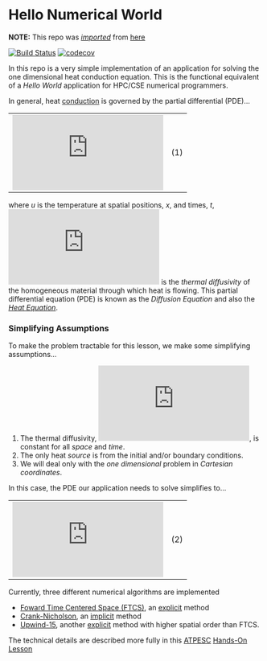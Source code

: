# Hello Numerical World

**NOTE:** This repo was [*imported*](https://docs.github.com/en/github/importing-your-projects-to-github/importing-a-repository-with-github-importer) from [here](https://github.com/markcmiller86/hello-numerical-world.git) 

[![Build Status](https://travis-ci.com/betterscientificsoftware/hello-numerical-world.svg?branch=main)](https://travis-ci.com/betterscientificsoftware/hello-numerical-world) [![codecov](https://codecov.io/gh/betterscientificsoftware/hello-numerical-world/branch/main/graph/badge.svg)](https://codecov.io/gh/betterscientificsoftware/hello-numerical-world)

In this repo is a very simple implementation of an application for solving the one dimensional
heat conduction equation. This is the functional equivalent of a *Hello World* application for
HPC/CSE numerical programmers.

In general, heat [conduction](https://en.wikipedia.org/wiki/Thermal_conduction) is governed
by the partial differential (PDE)...

| | |
|:---:|:---:|
|![](http://latex.codecogs.com/gif.latex?%5Cfrac%7B%5Cpartial%20u%7D%7B%5Cpartial%20t%7D%20-%20%5Cnabla%20%5Ccdot%20%5Calpha%20%5Cnabla%20u%20%3D%200)|(1)|

where _u_ is the temperature at spatial positions, _x_, and times, _t_,
![](http://latex.codecogs.com/gif.latex?%5Calpha) is the _thermal diffusivity_
of the homogeneous material through which heat is flowing. This partial differential equation (PDE)
is known as the _Diffusion Equation_ and also the [_Heat Equation_](https://en.wikipedia.org/wiki/Heat_equation).

### Simplifying Assumptions

To make the problem tractable for this lesson, we make some simplifying assumptions...

1. The thermal diffusivity, ![](http://latex.codecogs.com/gif.latex?%5Calpha),
   is constant for all _space_ and _time_.
1. The only heat _source_ is from the initial and/or boundary conditions.
1. We will deal only with the _one dimensional_ problem in _Cartesian coordinates_.

In this case, the PDE our application needs to solve simplifies to...

| | |
|:---:|:---:|
|![](http://latex.codecogs.com/gif.latex?%5Cfrac%7B%5Cpartial%20u%7D%7B%5Cpartial%20t%7D%20%3D%20%5Calpha%20%5Cfrac%7B%5Cpartial%5E2%20u%7D%7B%5Cpartial%20x%5E2%7D)|(2)|

Currently, three different numerical algorithms are implemented

* [Foward Time Centered Space (FTCS)](https://en.wikipedia.org/wiki/FTCS_scheme), an
[explicit](https://en.wikipedia.org/wiki/Explicit_and_implicit_methods) method
* [Crank-Nicholson](https://en.wikipedia.org/wiki/Crank–Nicolson_method),
an [implicit](https://en.wikipedia.org/wiki/Explicit_and_implicit_methods) method
* [Upwind-15](https://en.wikipedia.org/wiki/Upwind_scheme), another
[explicit](https://en.wikipedia.org/wiki/Explicit_and_implicit_methods) method
with higher spatial order than FTCS.

The technical details are described more fully in this [ATPESC](https://extremecomputingtraining.anl.gov)
[Hands-On Lesson](https://xsdk-project.github.io/MathPackagesTraining2020/lessons/hand_coded_heat/)
